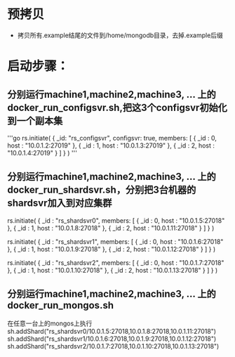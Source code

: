 # 预拷贝
- 拷贝所有.example结尾的文件到/home/mongodb目录，去掉.example后缀

# 启动步骤：
## 分别运行machine1,machine2,machine3, ... 上的docker_run_configsvr.sh,把这3个configsvr初始化到一个副本集
'''go
rs.initiate(
{
_id: "rs_configsvr",
configsvr: true,
members: [
{ _id : 0, host : "10.0.1.2:27019" },
{ _id : 1, host : "10.0.1.3:27019" },
{ _id : 2, host : "10.0.1.4:27019" }
]
}
)
'''

## 分别运行machine1,machine2,machine3, ... 上的docker_run_shardsvr.sh，分别把3台机器的shardsvr加入到对应集群
rs.initiate(
{
_id : "rs_shardsvr0",
members: [
{ _id : 0, host : "10.0.1.5:27018" },
{ _id : 1, host : "10.0.1.8:27018" },
{ _id : 2, host : "10.0.1.11:27018" }
]
}
)


rs.initiate(
{
_id : "rs_shardsvr1",
members: [
{ _id : 0, host : "10.0.1.6:27018" },
{ _id : 1, host : "10.0.1.9:27018" },
{ _id : 2, host : "10.0.1.12:27018" }
]
}
)

rs.initiate(
{
_id : "rs_shardsvr2",
members: [
{ _id : 0, host : "10.0.1.7:27018" },
{ _id : 1, host : "10.0.1.10:27018" },
{ _id : 2, host : "10.0.1.13:27018" }
]
}
)


## 分别运行machine1,machine2,machine3, ... 上的docker_run_mongos.sh
在任意一台上的mongos上执行
sh.addShard("rs_shardsvr0/10.0.1.5:27018,10.0.1.8:27018,10.0.1.11:27018")
sh.addShard("rs_shardsvr1/10.0.1.6:27018,10.0.1.9:27018,10.0.1.12:27018")
sh.addShard("rs_shardsvr2/10.0.1.7:27018,10.0.1.10:27018,10.0.1.13:27018")
